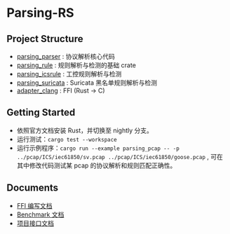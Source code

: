 # Parsing-RS

## Project Structure
* [parsing_parser](crates/parsing_parser/) : 协议解析核心代码
* [parsing_rule](crates/parsing_rule/) : 规则解析与检测的基础 crate
* [parsing_icsrule](crates/parsing_icsrule/) : 工控规则解析与检测
* [parsing_suricata](crates/parsing_suricata/) : Suricata 黑名单规则解析与检测
* [adapter_clang](crates/adapter_clang/) : FFI (Rust -> C)

## Getting Started
* 依照官方文档安装 Rust，并切换至 nightly 分支。
* 运行测试：`cargo test --workspace`
* 运行示例程序：`cargo run --example parsing_pcap -- -p ../pcap/ICS/iec61850/sv.pcap ../pcap/ICS/iec61850/goose.pcap` , 可在其中修改代码测试某 pcap 的协议解析和规则匹配正确性。

## Documents
* [FFI 编写文档](docs/FFI/usage.md)
* [Benchmark 文档](docs/benches/performance.md)
* [项目接口文档](docs/project-doc/parser_rs/index.html)
